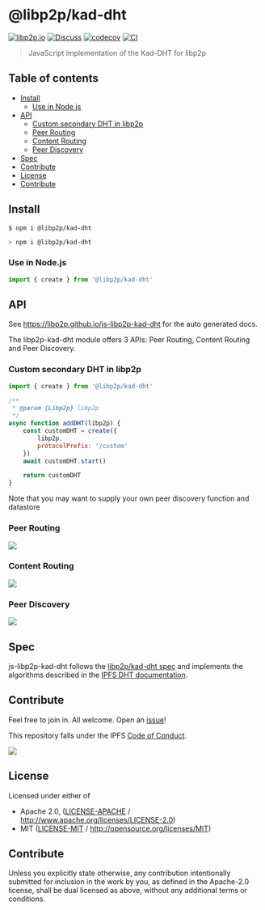 # @libp2p/kad-dht <!-- omit in toc -->

[![libp2p.io](https://img.shields.io/badge/project-libp2p-yellow.svg?style=flat-square)](http://libp2p.io/)
[![Discuss](https://img.shields.io/discourse/https/discuss.libp2p.io/posts.svg?style=flat-square)](https://discuss.libp2p.io)
[![codecov](https://img.shields.io/codecov/c/github/libp2p/js-libp2p-kad-dht.svg?style=flat-square)](https://codecov.io/gh/libp2p/js-libp2p-kad-dht)
[![CI](https://img.shields.io/github/workflow/status/libp2p/js-libp2p-interfaces/test%20&%20maybe%20release/master?style=flat-square)](https://github.com/libp2p/js-libp2p-kad-dht/actions/workflows/js-test-and-release.yml)

> JavaScript implementation of the Kad-DHT for libp2p

## Table of contents <!-- omit in toc -->

- [Install](#install)
  - [Use in Node.js](#use-in-nodejs)
- [API](#api)
  - [Custom secondary DHT in libp2p](#custom-secondary-dht-in-libp2p)
  - [Peer Routing](#peer-routing)
  - [Content Routing](#content-routing)
  - [Peer Discovery](#peer-discovery)
- [Spec](#spec)
- [Contribute](#contribute)
- [License](#license)
- [Contribute](#contribute-1)

## Install

```console
$ npm i @libp2p/kad-dht
```

```sh
> npm i @libp2p/kad-dht
```

### Use in Node.js

```js
import { create } from '@libp2p/kad-dht'
```

## API

See <https://libp2p.github.io/js-libp2p-kad-dht> for the auto generated docs.

The libp2p-kad-dht module offers 3 APIs: Peer Routing, Content Routing and Peer Discovery.

### Custom secondary DHT in libp2p

```js
import { create } from '@libp2p/kad-dht'

/**
 * @param {Libp2p} libp2p
 */
async function addDHT(libp2p) {
    const customDHT = create({
        libp2p,
        protocolPrefix: '/custom'
    })
    await customDHT.start()

    return customDHT
}
```

Note that you may want to supply your own peer discovery function and datastore

### Peer Routing

[![](https://raw.githubusercontent.com/libp2p/interface-peer-routing/master/img/badge.png)](https://github.com/libp2p/js-libp2p-interfaces/tree/master/packages/libp2p-interfaces/src/peer-routing)

### Content Routing

[![](https://raw.githubusercontent.com/libp2p/interface-content-routing/master/img/badge.png)](https://github.com/libp2p/js-libp2p-interfaces/tree/master/packages/libp2p-interfaces/src/content-routing)

### Peer Discovery

[![](https://github.com/libp2p/interface-peer-discovery/blob/master/img/badge.png?raw=true)](https://github.com/libp2p/js-libp2p-interfaces/tree/master/packages/libp2p-interfaces/src/peer-discovery)

## Spec

js-libp2p-kad-dht follows the [libp2p/kad-dht spec](https://github.com/libp2p/specs/tree/master/kad-dht) and implements the algorithms described in the [IPFS DHT documentation](https://docs.ipfs.io/concepts/dht/).

## Contribute

Feel free to join in. All welcome. Open an [issue](https://github.com/libp2p/js-libp2p-kad-dht/issues)!

This repository falls under the IPFS [Code of Conduct](https://github.com/ipfs/community/blob/master/code-of-conduct.md).

[![](https://cdn.rawgit.com/jbenet/contribute-ipfs-gif/master/img/contribute.gif)](https://github.com/ipfs/community/blob/master/CONTRIBUTING.md)

## License

Licensed under either of

- Apache 2.0, ([LICENSE-APACHE](LICENSE-APACHE) / <http://www.apache.org/licenses/LICENSE-2.0>)
- MIT ([LICENSE-MIT](LICENSE-MIT) / <http://opensource.org/licenses/MIT>)

## Contribute

Unless you explicitly state otherwise, any contribution intentionally submitted for inclusion in the work by you, as defined in the Apache-2.0 license, shall be dual licensed as above, without any additional terms or conditions.
